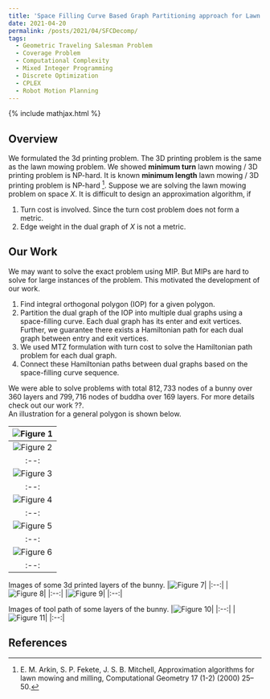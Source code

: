 ```yaml
---
title: 'Space Filling Curve Based Graph Partitioning approach for Lawn Mowing and 3D Printing Problems'
date: 2021-04-20
permalink: /posts/2021/04/SFCDecomp/
tags:
  - Geometric Traveling Salesman Problem
  - Coverage Problem
  - Computational Complexity
  - Mixed Integer Programming
  - Discrete Optimization
  - CPLEX
  - Robot Motion Planning
---
```


{% include mathjax.html %}

## Overview ##

We formulated the 3d printing problem. The 3D printing problem is the same as the lawn mowing problem. We showed **minimum turn** lawn mowing / 3D printing  problem is NP-hard. It is known
**minimum length** lawn mowing / 3D printing  problem is NP-hard [^Ar2000]. Suppose we are solving the lawn mowing problem on space $X$. It is difficult to design an approximation algorithm,
if 
1. Turn cost is involved. Since the turn cost problem does not form a metric.
2. Edge weight in the dual graph of $X$ is not a metric.
 
## Our Work ##

We may want to solve the exact problem using MIP. But MIPs are hard to solve for large instances of the problem. This motivated the development of our work.
1. Find integral orthogonal polygon (IOP) for a given polygon.
2. Partition the dual graph of the IOP into multiple dual graphs using a space-filling curve. Each dual graph has its enter and exit vertices. Further, we guarantee there exists a 
Hamiltonian path for each dual graph between entry and exit vertices.  
3. We used MTZ formulation with turn cost to solve the Hamiltonian path problem for each dual graph.
4. Connect these Hamiltonian paths between dual graphs based on the space-filling curve sequence. 

We were able to solve problems with total $812,733$ nodes of a bunny over $360$ layers and $799,716$ nodes of buddha over $169$ layers. 
For more details check out our work ??.  
An illustration for a general polygon is shown below.
 
|![Figure 1]( https://pragup.github.io/images/SFCDecomp_Figure_1.png)| 
|:--:| 
|![Figure 2]( https://pragup.github.io/images/SFCDecomp_Figure_2.png)| 
|:--:|
|![Figure 3]( https://pragup.github.io/images/SFCDecomp_Figure_3.png)| 
|:--:|
|![Figure 4]( https://pragup.github.io/images/SFCDecomp_Figure_4.png)| 
|:--:|
|![Figure 5]( https://pragup.github.io/images/SFCDecomp_Figure_5.png)| 
|:--:|
|![Figure 6]( https://pragup.github.io/images/SFCDecomp_Figure_6.png)| 
|:--:|

Images of some 3d printed layers of the bunny.
|![Figure 7]( https://pragup.github.io/images/SFCDecomp_Figure_7.png)| 
|:--:| 
|![Figure 8]( https://pragup.github.io/images/SFCDecomp_Figure_9.png)| 
|:--:|
|![Figure 9]( https://pragup.github.io/images/SFCDecomp_Figure_10.png)| 
|:--:|

Images of tool path of some layers of the bunny. 
|![Figure 10]( https://pragup.github.io/images/SFCDecomp_Figure_8.png)| 
|:--:|
|![Figure 11]( https://pragup.github.io/images/SFCDecomp_Figure_12.png)| 
|:--:|  

## References ##

[^Ar2000]: E. M. Arkin, S. P. Fekete, J. S. B. Mitchell, Approximation algorithms for lawn mowing and milling, Computational Geometry 17 (1-2) (2000) 25–50.
